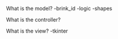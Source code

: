 What is the model?
  -brink_id
  -logic
  -shapes

What is the controller?

What is the view?
  -tkinter
